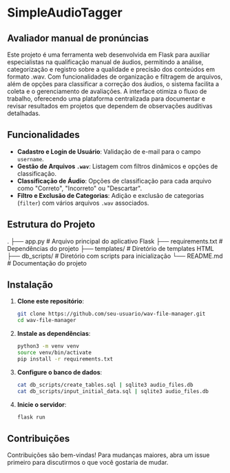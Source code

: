 # SimpleAudioTagger

## Avaliador manual de pronúncias

Este projeto é uma ferramenta web desenvolvida em Flask para auxiliar especialistas na qualificação manual de áudios, permitindo a análise, categorização e registro sobre a qualidade e precisão dos conteúdos em formato .wav. Com funcionalidades de organização e filtragem de arquivos, além de opções para classificar a correção dos áudios, o sistema facilita a coleta e o gerenciamento de avaliações. A interface otimiza o fluxo de trabalho, oferecendo uma plataforma centralizada para documentar e revisar resultados em projetos que dependem de observações auditivas detalhadas.


## Funcionalidades

- **Cadastro e Login de Usuário**: Validação de e-mail para o campo `username`.
- **Gestão de Arquivos `.wav`**: Listagem com filtros dinâmicos e opções de classificação.
- **Classificação de Áudio**: Opções de classificação para cada arquivo como "Correto", "Incorreto" ou "Descartar".
- **Filtro e Exclusão de Categorias**: Adição e exclusão de categorias (`filter`) com vários arquivos `.wav` associados.

## Estrutura do Projeto
. 
├── app.py # Arquivo principal do aplicativo Flask 
├── requirements.txt # Dependências do projeto 
├── templates/ # Diretório de templates HTML 
├── db_scripts/ # Diretório com scripts para inicialização
└── README.md # Documentação do projeto


## Instalação

1. **Clone este repositório**:
	```bash
	git clone https://github.com/seu-usuario/wav-file-manager.git
	cd wav-file-manager
	```

2. **Instale as dependências**:
	```bash
	python3 -m venv venv
	source venv/bin/activate
	pip install -r requirements.txt
	```

3. **Configure o banco de dados**:
	```bash
	cat db_scripts/create_tables.sql | sqlite3 audio_files.db
	cat db_scripts/input_initial_data.sql | sqlite3 audio_files.db
	```

4. **Inicie o servidor**:
	```bash
	flask run
	```

## Contribuições

Contribuições são bem-vindas! Para mudanças maiores, abra um issue primeiro para discutirmos o que você gostaria de mudar.
